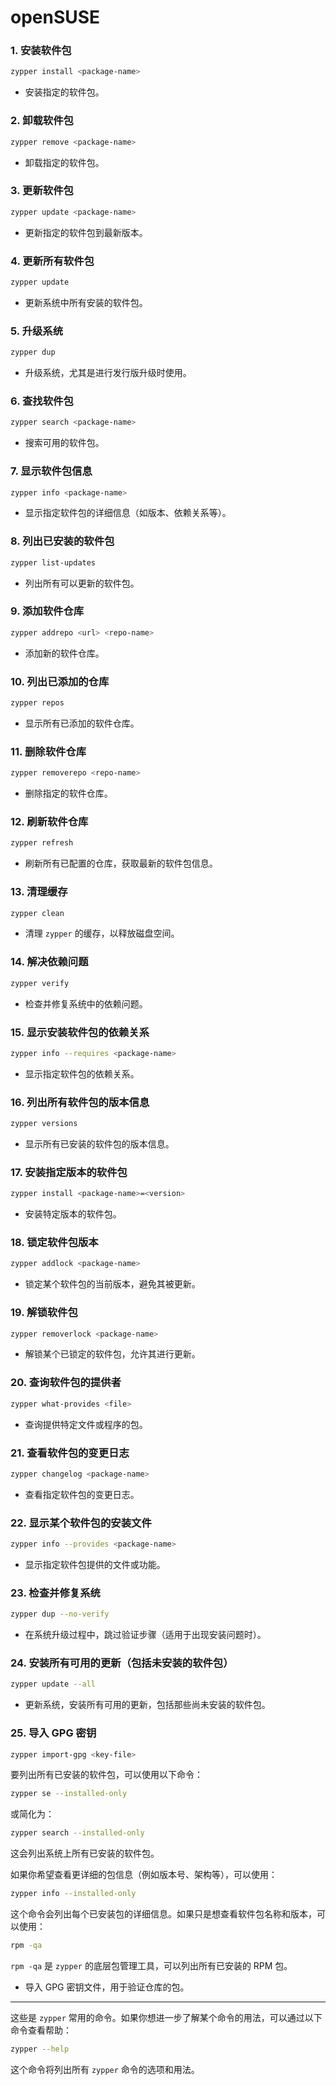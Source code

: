 # openSUSE
### 1. **安装软件包**
```bash
zypper install <package-name>
```
- 安装指定的软件包。

### 2. **卸载软件包**
```bash
zypper remove <package-name>
```
- 卸载指定的软件包。

### 3. **更新软件包**
```bash
zypper update <package-name>
```
- 更新指定的软件包到最新版本。

### 4. **更新所有软件包**
```bash
zypper update
```
- 更新系统中所有安装的软件包。

### 5. **升级系统**
```bash
zypper dup
```
- 升级系统，尤其是进行发行版升级时使用。

### 6. **查找软件包**
```bash
zypper search <package-name>
```
- 搜索可用的软件包。

### 7. **显示软件包信息**
```bash
zypper info <package-name>
```
- 显示指定软件包的详细信息（如版本、依赖关系等）。

### 8. **列出已安装的软件包**
```bash
zypper list-updates
```
- 列出所有可以更新的软件包。

### 9. **添加软件仓库**
```bash
zypper addrepo <url> <repo-name>
```
- 添加新的软件仓库。

### 10. **列出已添加的仓库**
```bash
zypper repos
```
- 显示所有已添加的软件仓库。

### 11. **删除软件仓库**
```bash
zypper removerepo <repo-name>
```
- 删除指定的软件仓库。

### 12. **刷新软件仓库**
```bash
zypper refresh
```
- 刷新所有已配置的仓库，获取最新的软件包信息。

### 13. **清理缓存**
```bash
zypper clean
```
- 清理 `zypper` 的缓存，以释放磁盘空间。

### 14. **解决依赖问题**
```bash
zypper verify
```
- 检查并修复系统中的依赖问题。

### 15. **显示安装软件包的依赖关系**
```bash
zypper info --requires <package-name>
```
- 显示指定软件包的依赖关系。

### 16. **列出所有软件包的版本信息**
```bash
zypper versions
```
- 显示所有已安装的软件包的版本信息。

### 17. **安装指定版本的软件包**
```bash
zypper install <package-name>=<version>
```
- 安装特定版本的软件包。

### 18. **锁定软件包版本**
```bash
zypper addlock <package-name>
```
- 锁定某个软件包的当前版本，避免其被更新。

### 19. **解锁软件包**
```bash
zypper removerlock <package-name>
```
- 解锁某个已锁定的软件包，允许其进行更新。

### 20. **查询软件包的提供者**
```bash
zypper what-provides <file>
```
- 查询提供特定文件或程序的包。

### 21. **查看软件包的变更日志**
```bash
zypper changelog <package-name>
```
- 查看指定软件包的变更日志。

### 22. **显示某个软件包的安装文件**
```bash
zypper info --provides <package-name>
```
- 显示指定软件包提供的文件或功能。

### 23. **检查并修复系统**
```bash
zypper dup --no-verify
```
- 在系统升级过程中，跳过验证步骤（适用于出现安装问题时）。

### 24. **安装所有可用的更新（包括未安装的软件包）**
```bash
zypper update --all
```
- 更新系统，安装所有可用的更新，包括那些尚未安装的软件包。

### 25. **导入 GPG 密钥**
```bash
zypper import-gpg <key-file>
```
要列出所有已安装的软件包，可以使用以下命令：

```bash
zypper se --installed-only
```

或简化为：

```bash
zypper search --installed-only
```

这会列出系统上所有已安装的软件包。

如果你希望查看更详细的包信息（例如版本号、架构等），可以使用：

```bash
zypper info --installed-only
```

这个命令会列出每个已安装包的详细信息。如果只是想查看软件包名称和版本，可以使用：

```bash
rpm -qa
```

`rpm -qa` 是 `zypper` 的底层包管理工具，可以列出所有已安装的 RPM 包。
- 导入 GPG 密钥文件，用于验证仓库的包。

---

这些是 `zypper` 常用的命令。如果你想进一步了解某个命令的用法，可以通过以下命令查看帮助：

```bash
zypper --help
```

这个命令将列出所有 `zypper` 命令的选项和用法。
